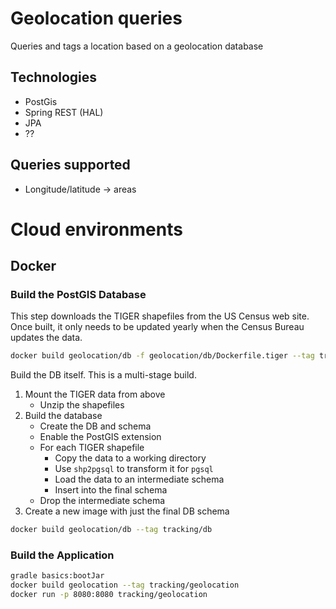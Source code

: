 # Geolocation queries

Queries and tags a location based on a geolocation database

## Technologies

- PostGis
- Spring REST (HAL)
- JPA
- ??

## Queries supported

- Longitude/latitude -> areas

# Cloud environments

## Docker

### Build the PostGIS Database

This step downloads the TIGER shapefiles from the US Census web site. Once built, it only needs to be updated yearly
when the Census Bureau updates the data. 

```bash
docker build geolocation/db -f geolocation/db/Dockerfile.tiger --tag tracking/tiger
```

Build the DB itself. This is a multi-stage build.

1. Mount the TIGER data from above
   - Unzip the shapefiles
2. Build the database
   - Create the DB and schema
   - Enable the PostGIS extension
   - For each TIGER shapefile
     - Copy the data to a working directory
     - Use `shp2pgsql` to transform it for `pgsql`
     - Load the data to an intermediate schema
     - Insert into the final schema
   - Drop the intermediate schema
3. Create a new image with just the final DB schema

```bash
docker build geolocation/db --tag tracking/db
```

### Build the Application

```bash
gradle basics:bootJar
docker build geolocation --tag tracking/geolocation
docker run -p 8080:8080 tracking/geolocation
```
